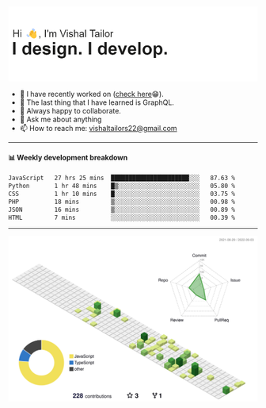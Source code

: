 ![Hi, I'm Vishal Tailor. I design. I develop.](https://github.com/vishaltailors/vishaltailors/blob/main/header.png?raw=true)

- 🔭 I have recently worked on ([check here](https://vishaltailor.com)😁).
- 🌱 The last thing that I have learned is GraphQL.
- 👯 Always happy to collaborate.
- 💬 Ask me about anything
- 📫 How to reach me: <a href="mailto:vishaltailors22@gmail.com">vishaltailors22@gmail.com</a>

<hr /> 
<h4>📊 Weekly development breakdown</h4>
<!--START_SECTION:waka-->

```text
JavaScript   27 hrs 25 mins  ██████████████████████░░░   87.63 %
Python       1 hr 48 mins    █▒░░░░░░░░░░░░░░░░░░░░░░░   05.80 %
CSS          1 hr 10 mins    █░░░░░░░░░░░░░░░░░░░░░░░░   03.75 %
PHP          18 mins         ▒░░░░░░░░░░░░░░░░░░░░░░░░   00.98 %
JSON         16 mins         ▒░░░░░░░░░░░░░░░░░░░░░░░░   00.89 %
HTML         7 mins          ░░░░░░░░░░░░░░░░░░░░░░░░░   00.39 %
```

<!--END_SECTION:waka-->
<hr /> 

![](./profile-3d-contrib/profile-green-animate.svg)
